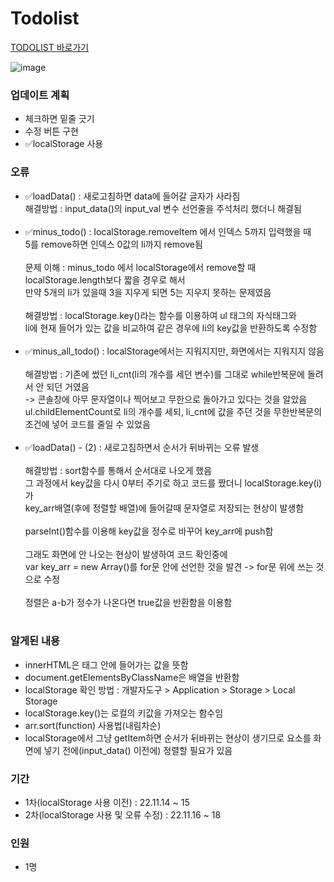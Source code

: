 # Todolist
<a href="https://kwakminjung.github.io/Todolist/">TODOLIST 바로가기</a>

![image](https://user-images.githubusercontent.com/100507512/201539097-6607c8a0-fa58-4f1e-92a1-315ce3c7f2aa.png)

<h3>업데이트 계획</h3>
<ul>
  <li>체크하면 밑줄 긋기</li>
  <li>수정 버튼 구현</li>
  <li>✅localStorage 사용</li>
</ul>


<h3>오류</h3>
<ul>
  <li>✅loadData() : 새로고침하면 data에 들어갈 글자가 사라짐<br>
  해결방법 : input_data()의 input_val 변수 선언줄을 주석처리 했더니 해결됨</li><br>
  
  <li>✅minus_todo() : localStorage.removeItem 에서 인덱스 5까지 입력했을 때<br> 5를 remove하면 인덱스 0값의 li까지 remove됨<br><br>
  문제 이해 : minus_todo 에서 localStorage에서 remove할 때 localStorage.length보다 짧을 경우로 해서<br> 만약 5개의 li가 있을때 3을 지우게 되면 5는 지우지 못하는 문제였음<br><br>
  해결방법 : localStorage.key()라는 함수를 이용하여 ul 태그의 자식태그와 <br>li에 현재 들어가 있는 값을 비교하여 같은 경우에 li의 key값을 반환하도록 수정함</li><br>
  
  <li>✅minus_all_todo() : localStorage에서는 지워지지만, 화면에서는 지워지지 않음<br><br>
  해결방법 : 기존에 썼던 li_cnt(li의 개수를 세던 변수)를 그대로 while반복문에 돌려서 안 되던 거였음 <br>-> 콘솔창에 아무 문자열이나 찍어보고 무한으로 돌아가고 있다는 것을 알았음
  <br>ul.childElementCount로 li의 개수를 세되, li_cnt에 값을 주던 것을 무한반복문의 조건에 넣어 코드를 줄일 수 있었음</li><br>
  
  <li>✅loadData() - (2) : 새로고침하면서 순서가 뒤바뀌는 오류 발생<br><br>
  해결방법 : sort함수를 통해서 순서대로 나오게 했음<br>
  그 과정에서 key값을 다시 0부터 주기로 하고 코드를 짰더니 localStorage.key(i)가 <br>key_arr배열(후에 정렬할 배열)에 들어갈때 문자열로 저장되는 현상이 발생함<br><br>
  parseInt()함수를 이용해 key값을 정수로 바꾸어 key_arr에 push함<br><br>
  그래도 화면에 안 나오는 현상이 발생하여 코드 확인중에 <br>var key_arr = new Array()를 for문 안에 선언한 것을 발견 ->  for문 위에 쓰는 것으로 수정<br><br>
  정렬은 a-b가 정수가 나온다면 true값을 반환함을 이용함<br>
  </li><br>
</ul>

<h3>알게된 내용</h3>
<ul>  
  <li>innerHTML은 태그 안에 들어가는 값을 뜻함</li>
  <li>document.getElementsByClassName은 배열을 반환함</li>
  <li>localStorage 확인 방법 : 개발자도구 > Application > Storage > Local Storage</li>
  <li>localStorage.key()는 로컬의 키값을 가져오는 함수임</li>
  <li>arr.sort(function) 사용법(내림차순)</li>
  <li>localStorage에서 그냥 getItem하면 순서가 뒤바뀌는 현상이 생기므로 요소를 화면에 넣기 전에(input_data() 이전에) 정렬할 필요가 있음</li>
</ul>

<h3>기간</h3>
<ul>
  <li>1차(localStorage 사용 이전) : 22.11.14 ~ 15</li>
  <li>2차(localStorage 사용 및 오류 수정) : 22.11.16 ~ 18</li>
</ul>

<h3>인원</h3>
<ul>
  <li>1명</li>
</ul>
